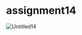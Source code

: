 # assignment14
![Untitled14](https://user-images.githubusercontent.com/88148144/134774697-f625e81e-18c6-4360-82a3-69d71a389145.png)
